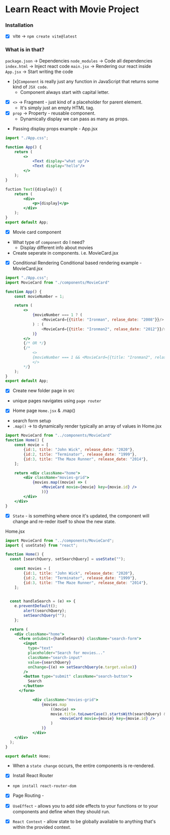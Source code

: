 # Learn React with Movie Project

### Installation
- [x] vite -> `npm create vite@latest`

### What is in that?
`package.json` -> Dependencies
`node_modules` -> Code all dependencies
`index.html` -> Inject react code
`main.jsx` -> Rendering our react inside 
`App.jsx` -> Start writing the code

- [x]`Component` is really just any function in JavaScript that returns some kind of `JSX code`.
	- Component always start with capital letter.
- [x] `<>` -> Fragment - just kind of a placeholder for parent element.
	- It's simply just an empty HTML tag.
- [x] `prop` -> Property - reusable component.
	- Dynamically display we can pass as many as props.

- Passing display props example - App.jsx
```jsx
import "./App.css";

function App() {
	return (
		<> 
			<Text display="what up"/>
			<Text display="hello"/>
		</>
	);
}

fuction Text({display}) {
	return (
		<div>
			<p>{display}</p>
		</div>
	);
}
export default App;
```


-[x] Movie card component
- What type of `component` do I need?
	- Display different info about movies
- Create seperate in components. i.e. MovieCard.jsx


-[x] Conditional Rendering
Conditional based rendering example - MovieCard.jsx
```jsx
import "./App.css";
import MovieCard from "./components/MovieCard"

function App() {
	const movieNumber = 1;

	return (
		<>
			{movieNumber === 1 ? (
				<MovieCard={{title: "Ironman", relase_date: "2008"}}/>
	 		) : (
				<MovieCard={{title: "Ironman2", relase_date: "2012"}}/>
			)}
		</>
		{/* OR */}
		{/* 
			<>
			{movieNumber === 1 && <MovieCard={{title: "Ironman2", relase_date: "2012"}}/>}
			</>
		*/}
	);
}
export default App;
```

- [x] Create new folder page in src
- unique pages navigates using `page router`

- [x] Home page `Home.jsx` & .map()
- search form setup
- `.map()` -> to dynamically render typically an array of values in Home.jsx
```jsx
import MovieCard from "../components/MovieCard"
function Home() {
	const movie = [
		{id:1, title: "John Wick", release_date: "2020"},
		{id:2, title: "Terminator", release_date: "1999"},
		{id:3, title: "The Maze Runner", release_date: "2014"},
	];

	return <div className="home">
		<div className="movies-grid">
			{movies.map((movie) => (
				<MovieCard movie={movie} key={movie.id} />
				))}
		</div>
	</div>
}
```

- [x] `State` - is something where once it's updated, the component will change and re-reder itself to show the new state.

Home.jsx
```jsx
import MovieCard from "../components/MovieCard";
import { useState} from "react";

function Home() {
  const [searchQuery, setSearchQuery] = useState("");
  
	const movies = [
		{id:1, title: "John Wick", release_date: "2020"},
		{id:2, title: "Terminator", release_date: "1999"},
		{id:3, title: "The Maze Runner", release_date: "2014"},
	];
	

  const handleSearch = (e) => {
    e.preventDefault();
		alert(searchQuery);
		setSearchQuery("");
	};

  return (
    <div className="home">
      <form onSubmit={handleSearch} className="search-form">
        <input
          type="text"
          placeholder="Search for movies..."
          className="search-input"
          value={searchQuery}
          onChange={(e) => setSearchQuery(e.target.value)}
        />
        <button type="submit" className="search-button">
          Search
        </button>
      </form>

			<div className="movies-grid">
				{movies.map
					((movie) => 
					movie.title.toLowerCase().startsWith(searchQuery) && (
						<movieCard movie={movie} key={movie.id} />
					)
				)}
			</div>
    </div>
  );
}

export default Home;
```
- When a `state change` occurs, the entire components is re-rendered.


- [x] Install React Router
- `npm install react-router-dom` 
- [x] Page Routing - 


- [x] `UseEffect` - allows you to add side effects to your functions or to your components and define when they should run.

- [x] `React Context` - allow state to be globally available to anything that's within the provided context.


